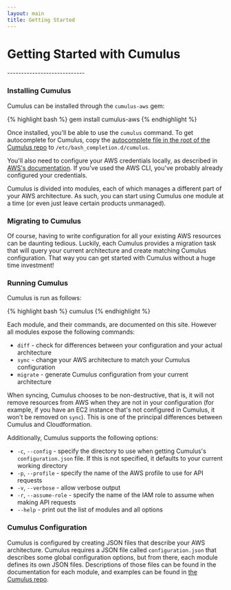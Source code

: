 ```yaml
---
layout: main
title: Getting Started
---
```


<h1 class="text-center">Getting Started with Cumulus</h1>
----------------------------

### Installing Cumulus

Cumulus can be installed through the `cumulus-aws` gem:

{% highlight bash %}
gem install cumulus-aws
{% endhighlight %}

Once installed, you'll be able to use the `cumulus` command. To get autocomplete for Cumulus, copy the [autocomplete file in the root of the Cumulus repo](https://github.com/lucidsoftware/cumulus/blob/master/autocomplete) to `/etc/bash_completion.d/cumulus`.

You'll also need to configure your AWS credentials locally, as described in [AWS's documentation](http://docs.aws.amazon.com/cli/latest/userguide/cli-chap-getting-started.html#cli-config-files). If you've used the AWS CLI, you've probably already configured your credentials.

Cumulus is divided into modules, each of which manages a different part of your AWS architecture. As such, you can start using Cumulus one module at a time (or even just leave certain products unmanaged).

### Migrating to Cumulus
Of course, having to write configuration for all your existing AWS resources can be daunting tedious. Luckily, each Cumulus provides a migration task that will query your current architecture and create matching Cumulus configuration. That way you can get started with Cumulus without a huge time investment!

### Running Cumulus

Cumulus is run as follows:

{% highlight bash %}
cumulus <module> <command>
{% endhighlight %}

Each module, and their commands, are documented on this site. However all modules expose the following commands:

* `diff` - check for differences between your configuration and your actual architecture
* `sync` - change your AWS architecture to match your Cumulus configuration
* `migrate` - generate Cumulus configuration from your current architecture

When syncing, Cumulus chooses to be non-destructive, that is, it will not remove resources from AWS when they are not in your configuration (for example, if you have an EC2 instance that's not configured in Cumulus, it won't be removed on `sync`). This is one of the principal differences between Cumulus and Cloudformation.

Additionally, Cumulus supports the following options:

* `-c`, `--config` - specify the directory to use when getting Cumulus's `configuration.json` file. If this is not specified, it defaults to your current working directory
* `-p`, `--profile` - specify the name of the AWS profile to use for API requests
* `-v`, `--verbose` - allow verbose output
* `-r`, `--assume-role` - specify the name of the IAM role to assume when making API requests
* `--help` - print out the list of modules and all options

### Cumulus Configuration

Cumulus is configured by creating JSON files that describe your AWS architecture. Cumulus requires a JSON file called `configuration.json` that describes some global configuration options, but from there, each module defines its own JSON files. Descriptions of those files can be found in the documentation for each module, and examples can be found in [the Cumulus repo](https://github.com/lucidsoftware/cumulus/tree/master/conf).
